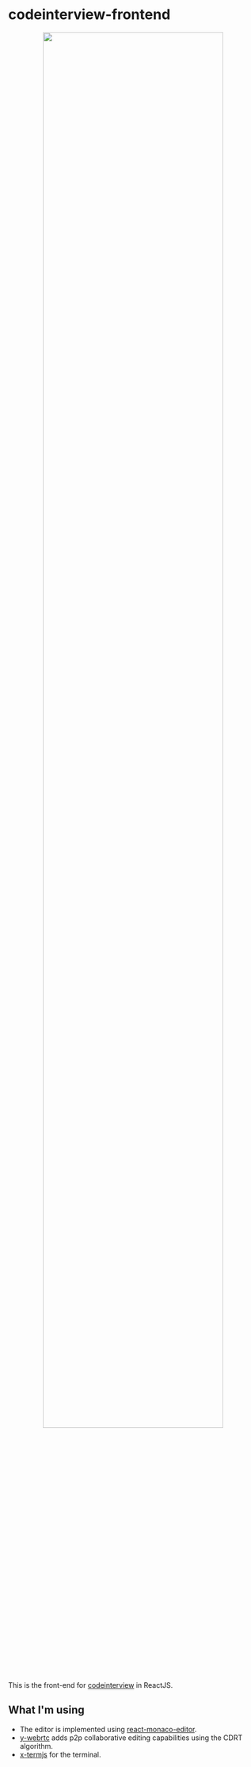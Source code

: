 # codeinterview-frontend

<p align="center">
  <img src="https://raw.githubusercontent.com/areebbeigh/codeinterview-frontend/master/src/assets/images/demo.png?  token=ADURWHBSJK3G6CC27WZXHNS63WQ6A" width="85%" />
</p>

This is the front-end for [codeinterview](https://github.com/areebbeigh/codeinterview-backend) in ReactJS.

## What I'm using

- The editor is implemented using [react-monaco-editor](https://github.com/react-monaco-editor/react-monaco-editor).
-  [y-webrtc](https://github.com/yjs/y-webrtc) adds p2p collaborative editing capabilities using the CDRT algorithm.
- [x-termjs](https://github.com/xtermjs/xterm.js) for the terminal.

